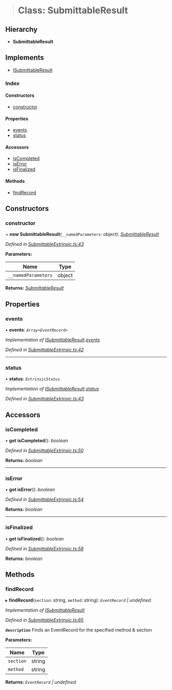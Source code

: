 > # Class: SubmittableResult

## Hierarchy

* **SubmittableResult**

## Implements

* [ISubmittableResult](../interfaces/_submittableextrinsic_.isubmittableresult.md)

### Index

#### Constructors

* [constructor](_submittableextrinsic_.submittableresult.md#constructor)

#### Properties

* [events](_submittableextrinsic_.submittableresult.md#events)
* [status](_submittableextrinsic_.submittableresult.md#status)

#### Accessors

* [isCompleted](_submittableextrinsic_.submittableresult.md#iscompleted)
* [isError](_submittableextrinsic_.submittableresult.md#iserror)
* [isFinalized](_submittableextrinsic_.submittableresult.md#isfinalized)

#### Methods

* [findRecord](_submittableextrinsic_.submittableresult.md#findrecord)

## Constructors

###  constructor

\+ **new SubmittableResult**(`__namedParameters`: object): *[SubmittableResult](_submittableextrinsic_.submittableresult.md)*

*Defined in [SubmittableExtrinsic.ts:43](https://github.com/polkadot-js/api/blob/2cacae1/packages/api/src/SubmittableExtrinsic.ts#L43)*

**Parameters:**

Name | Type |
------ | ------ |
`__namedParameters` | object |

**Returns:** *[SubmittableResult](_submittableextrinsic_.submittableresult.md)*

## Properties

###  events

• **events**: *`Array<EventRecord>`*

*Implementation of [ISubmittableResult](../interfaces/_submittableextrinsic_.isubmittableresult.md).[events](../interfaces/_submittableextrinsic_.isubmittableresult.md#events)*

*Defined in [SubmittableExtrinsic.ts:42](https://github.com/polkadot-js/api/blob/2cacae1/packages/api/src/SubmittableExtrinsic.ts#L42)*

___

###  status

• **status**: *`ExtrinsicStatus`*

*Implementation of [ISubmittableResult](../interfaces/_submittableextrinsic_.isubmittableresult.md).[status](../interfaces/_submittableextrinsic_.isubmittableresult.md#status)*

*Defined in [SubmittableExtrinsic.ts:43](https://github.com/polkadot-js/api/blob/2cacae1/packages/api/src/SubmittableExtrinsic.ts#L43)*

## Accessors

###  isCompleted

• **get isCompleted**(): *boolean*

*Defined in [SubmittableExtrinsic.ts:50](https://github.com/polkadot-js/api/blob/2cacae1/packages/api/src/SubmittableExtrinsic.ts#L50)*

**Returns:** *boolean*

___

###  isError

• **get isError**(): *boolean*

*Defined in [SubmittableExtrinsic.ts:54](https://github.com/polkadot-js/api/blob/2cacae1/packages/api/src/SubmittableExtrinsic.ts#L54)*

**Returns:** *boolean*

___

###  isFinalized

• **get isFinalized**(): *boolean*

*Defined in [SubmittableExtrinsic.ts:58](https://github.com/polkadot-js/api/blob/2cacae1/packages/api/src/SubmittableExtrinsic.ts#L58)*

**Returns:** *boolean*

## Methods

###  findRecord

▸ **findRecord**(`section`: string, `method`: string): *`EventRecord` | undefined*

*Implementation of [ISubmittableResult](../interfaces/_submittableextrinsic_.isubmittableresult.md)*

*Defined in [SubmittableExtrinsic.ts:65](https://github.com/polkadot-js/api/blob/2cacae1/packages/api/src/SubmittableExtrinsic.ts#L65)*

**`description`** Finds an EventRecord for the specified method & section

**Parameters:**

Name | Type |
------ | ------ |
`section` | string |
`method` | string |

**Returns:** *`EventRecord` | undefined*